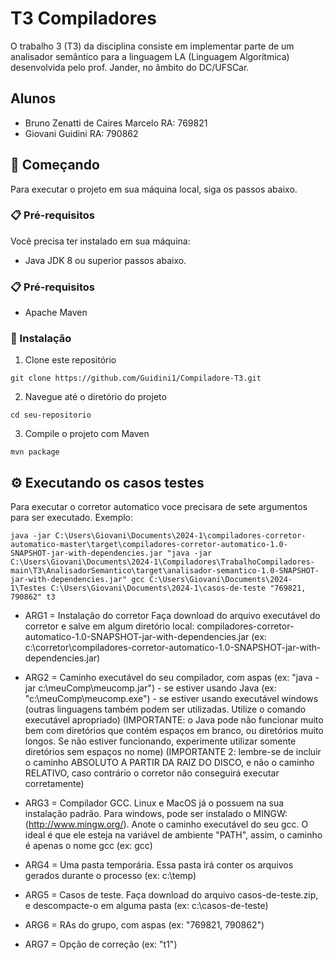 # T3 Compiladores

O trabalho 3 (T3) da disciplina consiste em implementar parte de um analisador semântico para a linguagem LA (Linguagem Algorítmica) desenvolvida pelo prof. Jander, no âmbito do DC/UFSCar.

## Alunos
- Bruno Zenatti de Caires Marcelo RA: 769821
- Giovani Guidini RA: 790862

## 🚀 Começando

Para executar o projeto em sua máquina local, siga os passos abaixo.

### 📋 Pré-requisitos

Você precisa ter instalado em sua máquina:

- Java JDK 8 ou superior passos abaixo.

### 📋 Pré-requisitos

- Apache Maven

### 🔧 Instalação

1. Clone este repositório
   
```
git clone https://github.com/Guidini1/Compiladore-T3.git
```

2. Navegue até o diretório do projeto

```
cd seu-repositorio
```

3. Compile o projeto com Maven
   
```
mvn package
```

## ⚙️ Executando os casos testes

Para executar o corretor automatico voce precisara de sete argumentos para ser executado.
Exemplo:
```
java -jar C:\Users\Giovani\Documents\2024-1\compiladores-corretor-automatico-master\target\compiladores-corretor-automatico-1.0-SNAPSHOT-jar-with-dependencies.jar "java -jar C:\Users\Giovani\Documents\2024-1\Compiladores\TrabalhoCompiladores-main\T3\AnalisadorSemantico\target\analisador-semantico-1.0-SNAPSHOT-jar-with-dependencies.jar" gcc C:\Users\Giovani\Documents\2024-1\Testes C:\Users\Giovani\Documents\2024-1\casos-de-teste "769821, 790862" t3
```

- ARG1 = Instalação do corretor
  Faça download do arquivo executável do corretor e salve em algum diretório local: compiladores-corretor-automatico-1.0-SNAPSHOT-jar-with-dependencies.jar (ex: c:\corretor\compiladores-corretor-automatico-1.0-SNAPSHOT-jar-with-dependencies.jar)

- ARG2 = Caminho executável do seu compilador, com aspas (ex: "java -jar c:\meuComp\meucomp.jar") - se estiver usando Java (ex: "c:\meuComp\meucomp.exe") - se estiver usando executável windows (outras linguagens também podem ser utilizadas. Utilize o comando executável apropriado) (IMPORTANTE: o Java pode não funcionar muito bem com diretórios que contém espaços em branco, ou diretórios muito longos. Se não estiver funcionando, experimente utilizar somente diretórios sem espaços no nome) (IMPORTANTE 2: lembre-se de incluir o caminho ABSOLUTO A PARTIR DA RAIZ DO DISCO, e não o caminho RELATIVO, caso contrário o corretor não conseguirá executar corretamente)

- ARG3 = Compilador GCC. Linux e MacOS já o possuem na sua instalação padrão. Para windows, pode ser instalado o MINGW: (http://www.mingw.org/). Anote o caminho executável do seu gcc. O ideal é que ele esteja na variável de ambiente "PATH", assim, o caminho é apenas o nome gcc (ex: gcc)

- ARG4 = Uma pasta temporária. Essa pasta irá conter os arquivos gerados durante o processo (ex: c:\temp)

- ARG5 = Casos de teste. Faça download do arquivo casos-de-teste.zip, e descompacte-o em alguma pasta (ex: c:\casos-de-teste)

- ARG6 = RAs do grupo, com aspas (ex: "769821, 790862")

- ARG7 = Opção de correção (ex: "t1")
